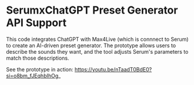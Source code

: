 # SerumxChatGPT Preset Generator API Support

This code integrates ChatGPT with Max4Live (which is connnect to Serum) to create an AI-driven preset generator. The prototype allows users to describe the sounds they want, and the tool adjusts Serum's parameters to match those descriptions.

See the prototype in action: https://youtu.be/nTaadT0BdE0?si=o8bm_fJEqhbIhOg_
